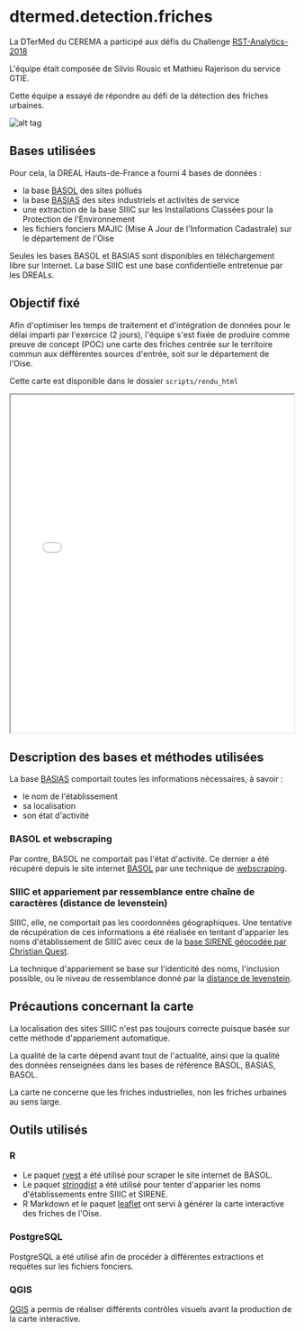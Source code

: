 # dtermed.detection.friches
La DTerMed du CEREMA a participé aux défis du Challenge [RST-Analytics-2018](https://www.cerema.fr/fr/actualites/cerema-sera-au-challenge-rst-analytics-19-20-juin-solutions)

L'équipe était composée de Silvio Rousic et Mathieu Rajerison du service GTIE.

Cette équipe a essayé de répondre au défi de la détection des friches urbaines.

![alt tag](https://user-images.githubusercontent.com/19548578/42260183-bacea1da-7f63-11e8-85fa-4bf5dccbbc3b.png)


## Bases utilisées
Pour cela, la DREAL Hauts-de-France a fourni 4 bases de données :

- la base [BASOL](https://basol.developpement-durable.gouv.fr/recherche.php) des sites pollués
- la base [BASIAS](http://www.georisques.gouv.fr/dossiers/inventaire-historique-des-sites-industriels-et-activites-de-service-basias#/) des sites industriels et activités de service
- une extraction de la base SIIIC sur les Installations Classées pour la Protection de l'Environnement
- les fichiers fonciers MAJIC (Mise A Jour de l'Information Cadastrale) sur le département de l'Oise

Seules les bases BASOL et BASIAS sont disponibles en téléchargement libre sur Internet. La base SIIIC est une base confidentielle entretenue par les DREALs.

## Objectif fixé
Afin d'optimiser les temps de traitement et d'intégration de données pour le délai imparti par l'exercice (2 jours), l'équipe s'est fixée de produire comme preuve de concept (POC) une carte des friches centrée sur le territoire commun aux défférentes sources d'entrée, soit sur le département de l'Oise.

Cette carte est disponible dans le dossier `scripts/rendu_html`
<iframe src="scripts/rendu_html/rendu.html" width=100% height=600></iframe>

## Description des bases et méthodes utilisées
La base [BASIAS](http://www.georisques.gouv.fr/dossiers/inventaire-historique-des-sites-industriels-et-activites-de-service-basias#/) comportait toutes les informations nécessaires, à savoir :

- le nom de l'établissement
- sa localisation
- son état d'activité

### BASOL et webscraping
Par contre, BASOL ne comportait pas l'état d'activité. Ce dernier a été récupéré depuis le site internet [BASOL](https://basol.developpement-durable.gouv.fr/recherche.php) par une technique de [webscraping](https://fr.wikipedia.org/wiki/Web_scraping).

### SIIIC et appariement par ressemblance entre chaîne de caractères (distance de levenstein)
SIIIC, elle, ne comportait pas les coordonnées géographiques. Une tentative de récupération de ces informations a été réalisée en tentant d'apparier les noms d'établissement de SIIIC avec ceux de la [base SIRENE géocodée par Christian Quest](http://data.cquest.org/geo_sirene/).

La technique d'appariement se base sur l'identicité des noms, l'inclusion possible, ou le niveau de ressemblance donné par la [distance de levenstein](https://fr.wikipedia.org/wiki/Distance_de_Levenshtein).

## Précautions concernant la carte
La localisation des sites SIIIC n'est pas toujours correcte puisque basée sur cette méthode d'appariement automatique.

La qualité de la carte dépend avant tout de l'actualité, ainsi que la qualité des données renseignées dans les bases de référence BASOL, BASIAS, BASOL.

La carte ne concerne que les friches industrielles, non les friches urbaines au sens large.

## Outils utilisés

### R
- Le paquet [rvest](https://cran.r-project.org/web/packages/rvest/index.html) a été utilisé pour scraper le site internet de BASOL.
- Le paquet [stringdist](https://cran.r-project.org/web/packages/stringdist/index.html) a été utilisé pour tenter d'apparier les noms d'établissements entre SIIIC et SIRENE.
- R Markdown et le paquet [leaflet](https://rstudio.github.io/leaflet/) ont servi à générer la carte interactive des friches de l'Oise.

### PostgreSQL
PostgreSQL a été utilisé afin de procéder à différentes extractions et requêtes sur les fichiers fonciers.

### QGIS
[QGIS](https://fr.wikipedia.org/wiki/QGIS) a permis de réaliser différents contrôles visuels avant la production de la carte interactive.



